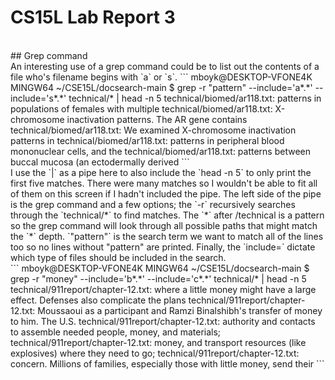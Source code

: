 # CS15L Lab Report 3
<br />
## Grep command
<br />
An interesting use of a grep command could be to list out the contents of a file who's filename begins with `a` or `s`.
```
mboyk@DESKTOP-VFONE4K MINGW64 ~/CSE15L/docsearch-main
$ grep -r "pattern" --include='a*.*' --include='s*.*' technical/* |  head -n 5
technical/biomed/ar118.txt:          patterns in populations of females with multiple
technical/biomed/ar118.txt:          X-chromosome inactivation patterns. The AR gene contains
technical/biomed/ar118.txt:          We examined X-chromosome inactivation patterns in
technical/biomed/ar118.txt:          patterns in peripheral blood mononuclear cells, and the
technical/biomed/ar118.txt:          patterns between buccal mucosa (an ectodermally derived
```
<br />
I use the `|` as a pipe here to also include the `head -n 5` to only print the first five matches. There were many matches so I wouldn't be able to fit all of them on this screen if I hadn't included the pipe. The left side of the pipe is the grep command and a few options; the `-r` recursively searches through the `technical/*` to find matches. The `*` after /technical is a pattern so the grep command will look through all possible paths that might match the `*` depth. `"pattern"` is the search term we want to match all of the lines too so no lines without "pattern" are printed. Finally, the `include=` dictate which type of files should be included in the search.
<br />
```
mboyk@DESKTOP-VFONE4K MINGW64 ~/CSE15L/docsearch-main
$ grep -r "money" --include='b*.*' --include='c*.*' technical/*
 |  head -n 5
technical/911report/chapter-12.txt:                where a little money might have a large effect. Defenses also complicate the plans
technical/911report/chapter-12.txt:                Moussaoui as a participant and Ramzi Binalshibh's transfer of money to him. The U.S.
technical/911report/chapter-12.txt:                    authority and contacts to assemble needed people, money, and materials;
technical/911report/chapter-12.txt:                    money, and transport resources (like explosives) where they need to go;
technical/911report/chapter-12.txt:                concern. Millions of families, especially those with little money, send their
```
<br />

